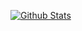 [![Github Stats](https://github-readme-stats.vercel.app/api?username=v0idworks)](https://github.com/anuraghazra/github-readme-stats)
